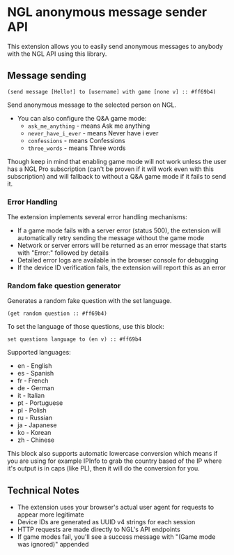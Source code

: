 # NGL anonymous message sender API
This extension allows you to easily send anonymous messages to anybody with the NGL API using this library.
## Message sending

```scratch
(send message [Hello!] to [username] with game [none v] :: #ff69b4)
```
Send anonymous message to the selected person on NGL.
- You can also configure the Q&A game mode:
    - `ask_me_anything` - means Ask me anything
    - `never_have_i_ever` - means Never have i ever
    - `confessions` - means Confessions
    - `three_words` - means Three words

Though keep in mind that enabling game mode will not work unless the user has a NGL Pro subscription (can't be proven if it will work even with this subscription) and will fallback to without a Q&A game mode if it fails to send it.

### Error Handling

The extension implements several error handling mechanisms:

- If a game mode fails with a server error (status 500), the extension will automatically retry sending the message without the game mode
- Network or server errors will be returned as an error message that starts with "Error:" followed by details
- Detailed error logs are available in the browser console for debugging
- If the device ID verification fails, the extension will report this as an error

### Random fake question generator
Generates a random fake question with the set language.

```scratch
(get random question :: #ff69b4)
```
To set the language of those questions, use this block:

```scratch
set questions language to (en v) :: #ff69b4
```
Supported languages:
- en - English
- es - Spanish
- fr - French
- de - German
- it - Italian
- pt - Portuguese
- pl - Polish
- ru - Russian
- ja - Japanese
- ko - Korean
- zh - Chinese

This block also supports automatic lowercase conversion which means if you are using for example IPInfo to grab the country based of the IP where it's output is in caps (like PL), then it will do the conversion for you.

## Technical Notes

- The extension uses your browser's actual user agent for requests to appear more legitimate
- Device IDs are generated as UUID v4 strings for each session
- HTTP requests are made directly to NGL's API endpoints
- If game modes fail, you'll see a success message with "(Game mode was ignored)" appended

